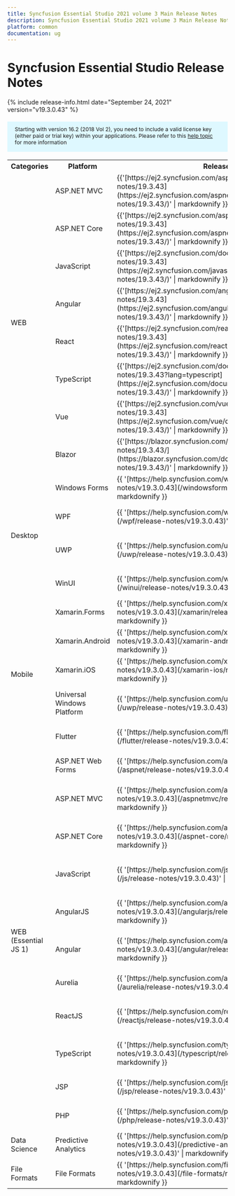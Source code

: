 ```yaml
---
title: Syncfusion Essential Studio 2021 volume 3 Main Release Notes  
description: Syncfusion Essential Studio 2021 volume 3 Main Release Notes  
platform: common
documentation: ug
---
```


# Syncfusion Essential Studio  Release Notes  

{% include release-info.html date="September 24, 2021"   version="v19.3.0.43" %} 

<style>
#license {
    font-size: .88em!important;
margin-top: 1.5em;     margin-bottom: 1.5em;
    background-color: #def8ff;
    padding: 10px 17px 14px;
}
</style>

<div id="license">
Starting with version 16.2 (2018 Vol 2), you need to include a valid license key (either paid or trial key) within your applications. 
Please refer to this <a href="/common/essential-studio/licensing/license-key">help topic</a> for more information 
</div>



<table>
<tr>
<th>
Categories</th><th>
Platform</th><th>
Release Notes</th><th>
Read Me</th></tr>
<tr>
<td rowspan="8">
WEB 
</td>
<td>
ASP.NET MVC
</td>
<td>{{'[https://ej2.syncfusion.com/aspnetmvc/documentation/release-notes/19.3.43](https://ej2.syncfusion.com/aspnetmvc/documentation/release-notes/19.3.43/)' | markdownify }}
</td>
<td>{{'[http://files2.syncfusion.com/Installs/v19.3.0.43/ReadMe/web/ASPMVC.html](http://files2.syncfusion.com/Installs/v19.3.0.43/ReadMe/web/ASPMVC.html)' | markdownify }}
</td>
</tr>
<tr>
<td>
ASP.NET Core	
</td>
<td>{{'[https://ej2.syncfusion.com/aspnetcore/documentation/release-notes/19.3.43](https://ej2.syncfusion.com/aspnetcore/documentation/release-notes/19.3.43/)' | markdownify }}
</td>
<td>{{'[http://files2.syncfusion.com/Installs/v19.3.0.43/ReadMe/web/ASPNETCORE.html](http://files2.syncfusion.com/Installs/v19.3.0.43/ReadMe/web/ASPNETCORE.html)' | markdownify }}
</td>
</tr>
<tr>
<td>
JavaScript
</td>
<td>{{'[https://ej2.syncfusion.com/documentation/release-notes/19.3.43](https://ej2.syncfusion.com/javascript/documentation/release-notes/19.3.43/)' | markdownify }}
</td>
<td>{{'[http://files2.syncfusion.com/Installs/v19.3.0.43/ReadMe/web/JavaScript.html](http://files2.syncfusion.com/Installs/v19.3.0.43/ReadMe/web/JavaScript.html)' | markdownify }}
</td>
</tr>
<tr>
<td>
Angular
</td>
<td>{{'[https://ej2.syncfusion.com/angular/documentation/release-notes/19.3.43](https://ej2.syncfusion.com/angular/documentation/release-notes/19.3.43/)' | markdownify }}
</td>
<td>{{'[http://files2.syncfusion.com/Installs/v19.3.0.43/ReadMe/web/Angular.html](http://files2.syncfusion.com/Installs/v19.3.0.43/ReadMe/web/Angular.html)' | markdownify }}
</td>
</tr>
<tr>
<td>
React
</td>
<td>{{'[https://ej2.syncfusion.com/react/documentation/release-notes/19.3.43](https://ej2.syncfusion.com/react/documentation/release-notes/19.3.43/)' | markdownify }}
</td>
<td>{{'[http://files2.syncfusion.com/Installs/v19.3.0.43/ReadMe/web/React.html](http://files2.syncfusion.com/Installs/v19.3.0.43/ReadMe/web/React.html)' | markdownify }}
</td>
</tr>
<tr>
<td>
TypeScript
</td>
<td>{{'[https://ej2.syncfusion.com/documentation/release-notes/19.3.43?lang=typescript](https://ej2.syncfusion.com/documentation/release-notes/19.3.43/)' | markdownify }}
</td>
<td>{{'[http://files2.syncfusion.com/Installs/v19.3.0.43/ReadMe/web/TypeScript.html](http://files2.syncfusion.com/Installs/v19.3.0.43/ReadMe/web/TypeScript.html)' | markdownify }}
</td>
</tr>
<tr>
<td>
Vue
</td>
<td>{{'[https://ej2.syncfusion.com/vue/documentation/release-notes/19.3.43](https://ej2.syncfusion.com/vue/documentation/release-notes/19.3.43/)' | markdownify }}
</td>
<td>{{'[http://files2.syncfusion.com/Installs/v19.3.0.43/ReadMe/web/Vue.html](http://files2.syncfusion.com/Installs/v19.3.0.43/ReadMe/web/Vue.html)' | markdownify }}
</td>
</tr>
<tr>
<td>
Blazor
</td>
<td>{{'[https://blazor.syncfusion.com/documentation/release-notes/19.3.43/](https://blazor.syncfusion.com/documentation/release-notes/19.3.43/)' | markdownify }}
</td>
<td>{{'[http://files2.syncfusion.com/Installs/v19.3.0.43/ReadMe/web/Blazor.html](http://files2.syncfusion.com/Installs/v19.3.0.43/ReadMe/web/Blazor.html)' | markdownify }}
</td>
</tr>
<tr>
<td rowspan="4">
Desktop
</td>
<td>
Windows Forms
</td>
<td>{{ '[https://help.syncfusion.com/windowsforms/release-notes/v19.3.0.43](/windowsforms/release-notes/v19.3.0.43)' | markdownify }}
</td>
<td>{{ '[http://files2.syncfusion.com/Installs/v19.3.0.43/ReadMe/WindowsForms.html](http://files2.syncfusion.com/Installs/v19.3.0.43/ReadMe/WindowsForms.html)' | markdownify }}
</td>
</tr>
<tr>
<td>
WPF
</td>
<td>{{ '[https://help.syncfusion.com/wpf/release-notes/v19.3.0.43](/wpf/release-notes/v19.3.0.43)' | markdownify }}
</td>
<td>{{ '[http://files2.syncfusion.com/Installs/v19.3.0.43/ReadMe/WPF.html](http://files2.syncfusion.com/Installs/v19.3.0.43/ReadMe/WPF.html)' | markdownify }}
</td>
</tr>
<tr>
<td>
UWP
</td>
<td>{{ '[https://help.syncfusion.com/uwp/release-notes/v19.3.0.43](/uwp/release-notes/v19.3.0.43)' | markdownify }}
</td>
<td>{{ '[http://files2.syncfusion.com/Installs/v19.3.0.43/ReadMe/UniversalWindows.html](http://files2.syncfusion.com/Installs/v19.3.0.43/ReadMe/UniversalWindows.html)' | markdownify }}
</td>
</tr>
<tr>
<td>
WinUI
</td>
<td>{{ '[https://help.syncfusion.com/winui/release-notes/v19.3.0.43](/winui/release-notes/v19.3.0.43)' | markdownify }}
</td>
<td>{{ '[http://files2.syncfusion.com/Installs/v19.3.0.43/ReadMe/WinUI.html](http://files2.syncfusion.com/Installs/v19.3.0.43/ReadMe/WinUI.html)' | markdownify }}
</td>
</tr>
<tr>
<td rowspan="5">
Mobile
</td>
<td>
Xamarin.Forms
</td>
<td>{{ '[https://help.syncfusion.com/xamarin/release-notes/v19.3.0.43](/xamarin/release-notes/v19.3.0.43)' | markdownify }}
</td>
<td>{{ '[http://files2.syncfusion.com/Installs/v19.3.0.43/ReadMe/Xamarin_Forms.html](http://files2.syncfusion.com/Installs/v19.3.0.43/ReadMe/Xamarin_Forms.html)' | markdownify }}
</td>
</tr>
<tr>
<td>
Xamarin.Android
</td>
<td>{{ '[https://help.syncfusion.com/xamarin-android/release-notes/v19.3.0.43](/xamarin-android/release-notes/v19.3.0.43)' | markdownify }}
</td>
<td>{{ '[http://files2.syncfusion.com/Installs/v19.3.0.43/ReadMe/Xamarin_Forms.html](http://files2.syncfusion.com/Installs/v19.3.0.43/ReadMe/Xamarin_Forms.html)' | markdownify }}
</td>
</tr>
<tr>
<td>
Xamarin.iOS
</td>
<td>{{ '[https://help.syncfusion.com/xamarin-ios/release-notes/v19.3.0.43](/xamarin-ios/release-notes/v19.3.0.43)' | markdownify }}
</td>
<td>{{ '[http://files2.syncfusion.com/Installs/v19.3.0.43/ReadMe/Xamarin_Forms.html](http://files2.syncfusion.com/Installs/v19.3.0.43/ReadMe/Xamarin_Forms.html)' | markdownify }}
</td>
</tr>
<tr>
<td>
Universal Windows Platform
</td>
<td>{{ '[https://help.syncfusion.com/uwp/release-notes/v19.3.0.43](/uwp/release-notes/v19.3.0.43)' | markdownify }}
</td>
<td>{{ '[http://files2.syncfusion.com/Installs/v19.3.0.43/ReadMe/UniversalWindows.html](http://files2.syncfusion.com/Installs/v19.3.0.43/ReadMe/UniversalWindows.html)' | markdownify }}
</td>
</tr>
<tr>
<td>
Flutter
</td>
<td>{{ '[https://help.syncfusion.com/flutter/release-notes/v19.3.0.43](/flutter/release-notes/v19.3.0.43)' | markdownify }}
</td>
<td>{{ '[http://files2.syncfusion.com/Installs/v19.3.0.43/ReadMe/Flutter.html](http://files2.syncfusion.com/Installs/v19.3.0.43/ReadMe/Flutter.html)' | markdownify }}
</td>
</tr>
<tr>
<td rowspan="11">
WEB (Essential JS 1)
</td>
<td>
ASP.NET Web Forms
</td>
<td>{{ '[https://help.syncfusion.com/aspnet/release-notes/v19.3.0.43](/aspnet/release-notes/v19.3.0.43)' | markdownify }}
</td>
<td>{{ '[http://files2.syncfusion.com/Installs/v19.3.0.43/ReadMe/essential-js1/ASP.html](http://files2.syncfusion.com/Installs/v19.3.0.43/ReadMe/essential-js1/ASP.html)' | markdownify }}
</td>
</tr>
<tr>
<td>
ASP.NET MVC
</td>
<td>{{ '[https://help.syncfusion.com/aspnetmvc/release-notes/v19.3.0.43](/aspnetmvc/release-notes/v19.3.0.43)' | markdownify }}
</td>
<td>{{ '[http://files2.syncfusion.com/Installs/v19.3.0.43/ReadMe/essential-js1/ASPMVC.html](http://files2.syncfusion.com/Installs/v19.3.0.43/ReadMe/essential-js1/ASPMVC.html)' | markdownify }}
</td>
</tr>
<tr>
<td>
ASP.NET Core
</td>
<td>{{ '[https://help.syncfusion.com/aspnet-core/release-notes/v19.3.0.43](/aspnet-core/release-notes/v19.3.0.43)' | markdownify }}
</td>
<td>
{{ '[http://files2.syncfusion.com/Installs/v19.3.0.43/ReadMe/essential-js1/ASPNETCORE.html](http://files2.syncfusion.com/Installs/v19.3.0.43/ReadMe/essential-js1/ASPNETCORE.html)' | markdownify }}
</td>
</tr>
<tr>
<td>
JavaScript
</td>
<td>{{ '[https://help.syncfusion.com/js/release-notes/v19.3.0.43](/js/release-notes/v19.3.0.43)' | markdownify }}
</td>
<td>{{ '[http://files2.syncfusion.com/Installs/v19.3.0.43/ReadMe/essential-js1/JavaScript.html](http://files2.syncfusion.com/Installs/v19.3.0.43/ReadMe/essential-js1/JavaScript.html)' | markdownify }}
</td>
</tr>
<tr>
<td>
AngularJS
</td>
<td>{{ '[https://help.syncfusion.com/angularjs/release-notes/v19.3.0.43](/angularjs/release-notes/v19.3.0.43)' | markdownify }}
</td>
<td>{{ '[http://files2.syncfusion.com/Installs/v19.3.0.43/ReadMe/essential-js1/AngularJS.html](http://files2.syncfusion.com/Installs/v19.3.0.43/ReadMe/essential-js1/AngularJS.html)' | markdownify }}
</td>
</tr>
<tr>
<td>
Angular
</td>
<td>{{ '[https://help.syncfusion.com/angular/release-notes/v19.3.0.43](/angular/release-notes/v19.3.0.43)' | markdownify }}
</td>
<td>{{ '[http://files2.syncfusion.com/Installs/v19.3.0.43/ReadMe/essential-js1/Angular.html](http://files2.syncfusion.com/Installs/v19.3.0.43/ReadMe/essential-js1/Angular.html)' | markdownify }}
</td>
</tr>
<tr>
<td>
Aurelia
</td>
<td>{{ '[https://help.syncfusion.com/aurelia/release-notes/v19.3.0.43](/aurelia/release-notes/v19.3.0.43)' | markdownify }}
</td>
<td>{{ '[http://files2.syncfusion.com/Installs/v19.3.0.43/ReadMe/essential-js1/Aurelia.html](http://files2.syncfusion.com/Installs/v19.3.0.43/ReadMe/essential-js1/Aurelia.html)' | markdownify }}
</td>
</tr>
<tr>
<td>
ReactJS
</td>
<td>{{ '[https://help.syncfusion.com/reactjs/release-notes/v19.3.0.43](/reactjs/release-notes/v19.3.0.43)' | markdownify }}
</td>
<td>{{ '[http://files2.syncfusion.com/Installs/v19.3.0.43/ReadMe/essential-js1/ReactJS.html](http://files2.syncfusion.com/Installs/v19.3.0.43/ReadMe/essential-js1/ReactJS.html)' | markdownify }}
</td>
</tr>
<tr>
<td>
TypeScript
</td>
<td>{{ '[https://help.syncfusion.com/typescript/release-notes/v19.3.0.43](/typescript/release-notes/v19.3.0.43)' | markdownify }}
</td>
<td>{{ '[http://files2.syncfusion.com/Installs/v19.3.0.43/ReadMe/essential-js1/TypeScript.html](http://files2.syncfusion.com/Installs/v19.3.0.43/ReadMe/essential-js1/TypeScript.html)' | markdownify }}
</td>
</tr>
<tr>
<td>
JSP
</td>
<td>{{ '[https://help.syncfusion.com/jsp/release-notes/v19.3.0.43](/jsp/release-notes/v19.3.0.43)' | markdownify }}
</td>
<td>{{ '[http://files2.syncfusion.com/Installs/v19.3.0.43/ReadMe/essential-js1/JSP.html](http://files2.syncfusion.com/Installs/v19.3.0.43/ReadMe/essential-js1/JSP.html)' | markdownify }}
</td>
</tr>
<tr>
<td>
PHP
</td>
<td>{{ '[https://help.syncfusion.com/php/release-notes/v19.3.0.43](/php/release-notes/v19.3.0.43)' | markdownify }}
</td>
<td>{{ '[http://files2.syncfusion.com/Installs/v19.3.0.43/ReadMe/essential-js1/PHP.html](http://files2.syncfusion.com/Installs/v19.3.0.43/ReadMe/essential-js1/PHP.html)' | markdownify }}
</td>
</tr>
<tr>
<td>
Data Science
</td>
<td>
Predictive Analytics
</td>
<td>{{ '[https://help.syncfusion.com/predictive-analytics/release-notes/v19.3.0.43](/predictive-analytics/release-notes/v19.3.0.43)' | markdownify }}
</td>
<td>
</td>
</tr>
<tr>
<td>
File Formats
</td>
<td>
File Formats
</td>
<td>{{ '[https://help.syncfusion.com/file-formats/release-notes/v19.3.0.43](/file-formats/release-notes/v19.3.0.43)' | markdownify }}
</td>
<td>
</td>
</tr>
</table>